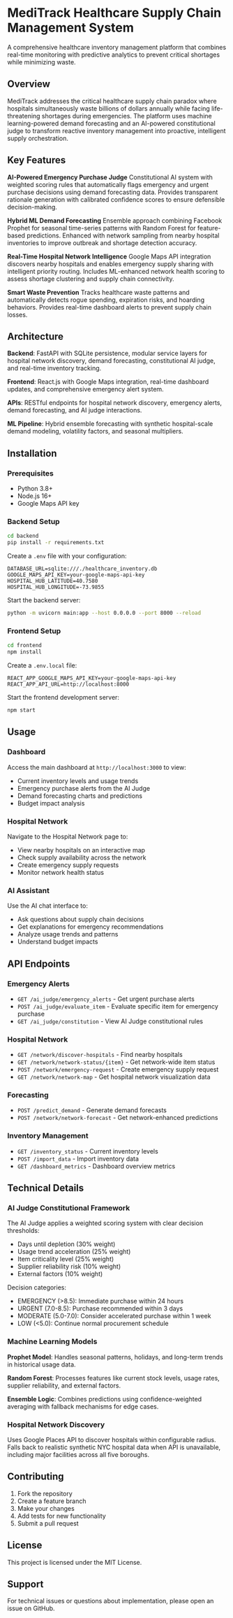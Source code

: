 # MediTrack Healthcare Supply Chain Management System

A comprehensive healthcare inventory management platform that combines real-time monitoring with predictive analytics to prevent critical shortages while minimizing waste.

## Overview

MediTrack addresses the critical healthcare supply chain paradox where hospitals simultaneously waste billions of dollars annually while facing life-threatening shortages during emergencies. The platform uses machine learning-powered demand forecasting and an AI-powered constitutional judge to transform reactive inventory management into proactive, intelligent supply orchestration.

## Key Features

**AI-Powered Emergency Purchase Judge**
Constitutional AI system with weighted scoring rules that automatically flags emergency and urgent purchase decisions using demand forecasting data. Provides transparent rationale generation with calibrated confidence scores to ensure defensible decision-making.

**Hybrid ML Demand Forecasting**
Ensemble approach combining Facebook Prophet for seasonal time-series patterns with Random Forest for feature-based predictions. Enhanced with network sampling from nearby hospital inventories to improve outbreak and shortage detection accuracy.

**Real-Time Hospital Network Intelligence**
Google Maps API integration discovers nearby hospitals and enables emergency supply sharing with intelligent priority routing. Includes ML-enhanced network health scoring to assess shortage clustering and supply chain connectivity.

**Smart Waste Prevention**
Tracks healthcare waste patterns and automatically detects rogue spending, expiration risks, and hoarding behaviors. Provides real-time dashboard alerts to prevent supply chain losses.

## Architecture

**Backend**: FastAPI with SQLite persistence, modular service layers for hospital network discovery, demand forecasting, constitutional AI judge, and real-time inventory tracking.

**Frontend**: React.js with Google Maps integration, real-time dashboard updates, and comprehensive emergency alert system.

**APIs**: RESTful endpoints for hospital network discovery, emergency alerts, demand forecasting, and AI judge interactions.

**ML Pipeline**: Hybrid ensemble forecasting with synthetic hospital-scale demand modeling, volatility factors, and seasonal multipliers.

## Installation

### Prerequisites
- Python 3.8+
- Node.js 16+
- Google Maps API key

### Backend Setup
```bash
cd backend
pip install -r requirements.txt
```

Create a `.env` file with your configuration:
```
DATABASE_URL=sqlite:///./healthcare_inventory.db
GOOGLE_MAPS_API_KEY=your-google-maps-api-key
HOSPITAL_HUB_LATITUDE=40.7580
HOSPITAL_HUB_LONGITUDE=-73.9855
```

Start the backend server:
```bash
python -m uvicorn main:app --host 0.0.0.0 --port 8000 --reload
```

### Frontend Setup
```bash
cd frontend
npm install
```

Create a `.env.local` file:
```
REACT_APP_GOOGLE_MAPS_API_KEY=your-google-maps-api-key
REACT_APP_API_URL=http://localhost:8000
```

Start the frontend development server:
```bash
npm start
```

## Usage

### Dashboard
Access the main dashboard at `http://localhost:3000` to view:
- Current inventory levels and usage trends
- Emergency purchase alerts from the AI Judge
- Demand forecasting charts and predictions
- Budget impact analysis

### Hospital Network
Navigate to the Hospital Network page to:
- View nearby hospitals on an interactive map
- Check supply availability across the network
- Create emergency supply requests
- Monitor network health status

### AI Assistant
Use the AI chat interface to:
- Ask questions about supply chain decisions
- Get explanations for emergency recommendations
- Analyze usage trends and patterns
- Understand budget impacts

## API Endpoints

### Emergency Alerts
- `GET /ai_judge/emergency_alerts` - Get urgent purchase alerts
- `POST /ai_judge/evaluate_item` - Evaluate specific item for emergency purchase
- `GET /ai_judge/constitution` - View AI Judge constitutional rules

### Hospital Network
- `GET /network/discover-hospitals` - Find nearby hospitals
- `GET /network/network-status/{item}` - Get network-wide item status
- `POST /network/emergency-request` - Create emergency supply request
- `GET /network/network-map` - Get hospital network visualization data

### Forecasting
- `POST /predict_demand` - Generate demand forecasts
- `POST /network/network-forecast` - Get network-enhanced predictions

### Inventory Management
- `GET /inventory_status` - Current inventory levels
- `POST /import_data` - Import inventory data
- `GET /dashboard_metrics` - Dashboard overview metrics

## Technical Details

### AI Judge Constitutional Framework
The AI Judge applies a weighted scoring system with clear decision thresholds:
- Days until depletion (30% weight)
- Usage trend acceleration (25% weight)
- Item criticality level (25% weight)
- Supplier reliability risk (10% weight)
- External factors (10% weight)

Decision categories:
- EMERGENCY (>8.5): Immediate purchase within 24 hours
- URGENT (7.0-8.5): Purchase recommended within 3 days
- MODERATE (5.0-7.0): Consider accelerated purchase within 1 week
- LOW (<5.0): Continue normal procurement schedule

### Machine Learning Models
**Prophet Model**: Handles seasonal patterns, holidays, and long-term trends in historical usage data.

**Random Forest**: Processes features like current stock levels, usage rates, supplier reliability, and external factors.

**Ensemble Logic**: Combines predictions using confidence-weighted averaging with fallback mechanisms for edge cases.

### Hospital Network Discovery
Uses Google Places API to discover hospitals within configurable radius. Falls back to realistic synthetic NYC hospital data when API is unavailable, including major facilities across all five boroughs.

## Contributing

1. Fork the repository
2. Create a feature branch
3. Make your changes
4. Add tests for new functionality
5. Submit a pull request

## License

This project is licensed under the MIT License.

## Support

For technical issues or questions about implementation, please open an issue on GitHub.